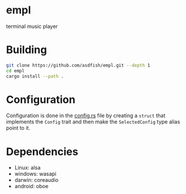 # empl
terminal music player

# Building
```sh
git clone https://github.com/asdfish/empl.git --depth 1
cd empl
cargo install --path .
```

# Configuration
Configuration is done in the [config.rs](./src/config.rs) file by creating a `struct` that implements the `Config` trait and then make the `SelectedConfig` type alias point to it.

# Dependencies
 - Linux: alsa
 - windows: wasapi
 - darwin: coreaudio
 - android: oboe
